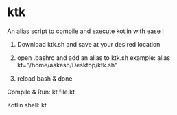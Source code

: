 # ktk

An alias script to compile and execute kotlin with ease !

<Steps to follow>

1. Download ktk.sh and save at your desired location

2. open .bashrc and add an alias to ktk.sh
   example: 
     alias kt="/home/aakash/Desktop/ktk.sh"

3. reload bash & done

<Syntax>
 
Compile & Run:
  kt file.kt
  
Kotlin shell:
  kt

  




